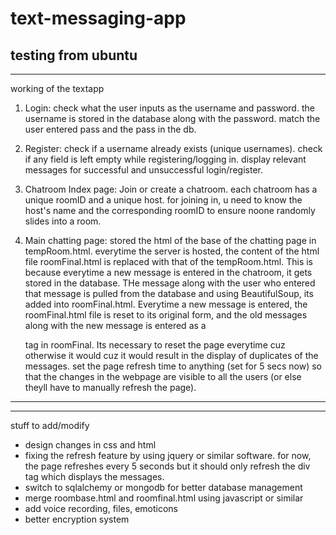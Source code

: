 # text-messaging-app

testing from ubuntu
----------------------------
----------------------------
working of the textapp

1) Login:
check what the user inputs as the username and password. the username is stored in the database
along with the password. match the user entered pass and the pass in the db.

2) Register:
check if a username already exists (unique usernames). check if any field is left empty while
registering/logging in. display relevant messages for successful and unsuccessful login/register.

3) Chatroom Index page:
Join or create a chatroom. each chatroom has a unique roomID and a unique host. for joining in, u need to know the host's name and the corresponding roomID to ensure noone randomly slides into a room.

4) Main chatting page:
stored the html of the base of the chatting page in tempRoom.html. everytime the server is hosted, the content of the html file roomFinal.html is replaced with that of the tempRoom.html.
This is because everytime a new message is entered in the chatroom, it gets stored in the database. THe message along with the user who entered that message is pulled from the database and using BeautifulSoup, its added into roomFinal.html. Everytime a new message is entered, the roomFinal.html file is reset to its original form, and the old messages along with the new message is entered as a <p> tag in roomFinal. Its necessary to reset the page everytime cuz otherwise it would cuz it would result in the display of duplicates of the messages. set the page refresh time to anything (set for 5 secs now) so that the changes in the webpage are visible to all the users (or else theyll have to manually refresh the page).
  
----------------------------
----------------------------
  
  
  stuff to add/modify
 - design changes in css and html
 - fixing the refresh feature by using jquery or similar software. for now, the page refreshes every 5 seconds but it should only refresh the div tag which displays the messages.
 - switch to sqlalchemy or mongodb for better database management
  - merge roombase.html and roomfinal.html using javascript or similar
  - add voice recording, files, emoticons
  - better encryption system
